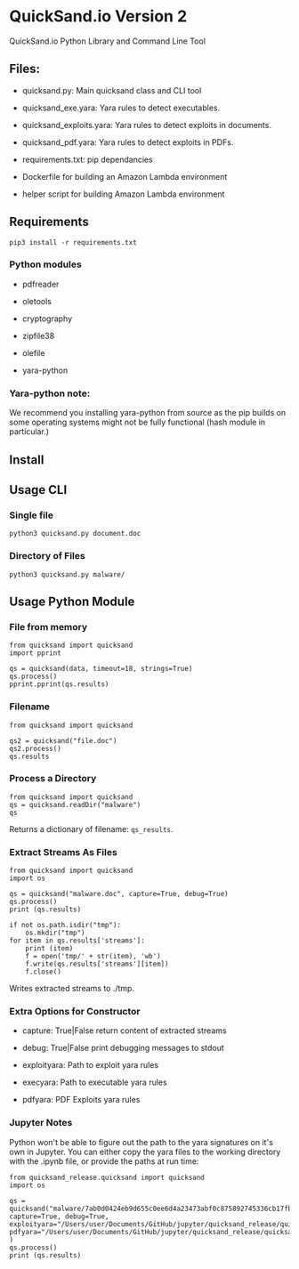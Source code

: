 # QuickSand.io Version 2

QuickSand.io Python Library and Command Line Tool


## Files:

- quicksand.py: Main quicksand class and CLI tool

- quicksand_exe.yara: Yara rules to detect executables.

- quicksand_exploits.yara: Yara rules to detect exploits in documents.

- quicksand_pdf.yara: Yara rules to detect exploits in PDFs.

- requirements.txt: pip dependancies 

- Dockerfile for building an Amazon Lambda environment

- helper script for building Amazon Lambda environment


## Requirements

`pip3 install -r requirements.txt`


### Python modules

- pdfreader

- oletools

- cryptography

- zipfile38

- olefile

- yara-python


### Yara-python note:

We recommend you installing yara-python from source as the pip builds on some operating systems might not be fully functional (hash module in particular.)

## Install



## Usage CLI

### Single file

```
python3 quicksand.py document.doc
```

### Directory of Files

```
python3 quicksand.py malware/
```

## Usage Python Module

### File from memory

```
from quicksand import quicksand
import pprint

qs = quicksand(data, timeout=18, strings=True)
qs.process()
pprint.pprint(qs.results)
```

### Filename

```
from quicksand import quicksand

qs2 = quicksand("file.doc")
qs2.process()
qs.results
```

### Process a Directory

```
from quicksand import quicksand
qs = quicksand.readDir("malware")
qs
```
Returns a dictionary of filename: `qs_results`.


### Extract Streams As Files

```
from quicksand import quicksand
import os

qs = quicksand("malware.doc", capture=True, debug=True)
qs.process()
print (qs.results)

if not os.path.isdir("tmp"):
    os.mkdir("tmp")
for item in qs.results['streams']:
    print (item)
    f = open('tmp/' + str(item), 'wb')
    f.write(qs.results['streams'][item])
    f.close()
```

Writes extracted streams to ./tmp.


### Extra Options for Constructor

- capture: True|False return content of extracted streams

- debug: True|False print debugging messages to stdout

- exploityara: Path to exploit yara rules

- execyara: Path to executable yara rules

- pdfyara: PDF Exploits yara rules



### Jupyter Notes

Python won't be able to figure out the path to the yara signatures on it's own in Jupyter. You can either copy the yara files to the working directory with the .ipynb file, or provide the paths at run time:

```
from quicksand_release.quicksand import quicksand
import os

qs = quicksand("malware/7ab0d0424eb9d655c0ee6d4a23473abf0c875892745336cb17fba7274dfe11a4", capture=True, debug=True, exploityara="/Users/user/Documents/GitHub/jupyter/quicksand_release/quicksand_exploits.yara", pdfyara="/Users/user/Documents/GitHub/jupyter/quicksand_release/quicksand_pdf.yara",execyara="/Users/user/Documents/GitHub/jupyter/quicksand_release/quicksand_exe.yara" )
qs.process()
print (qs.results)
````


